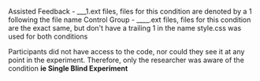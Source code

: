 Assisted Feedback - ___1.ext files, files for this condition are denoted by a 1 following the file name
Control Group - ____.ext files, files for this condition are the exact same, but don't have a trailing 1 in the name
style.css was used for both conditions

Participants did not have access to the code, nor could they see it at any point in the experiment. Therefore, only the researcher was aware of the condition
**ie Single Blind Experiment**
